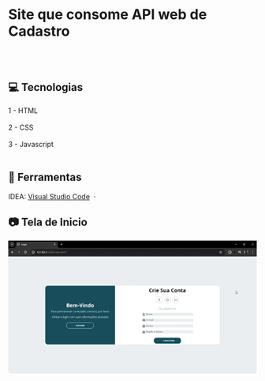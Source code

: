<h1> Site que consome API web de Cadastro </h1><br><br>

## 💻 Tecnologias
<a>1 - HTML<a><br><br>
<a>2 - CSS<a><br><br>
<a>3 - Javascript<a><br><br>

## 🔨 Ferramentas
IDEA: [Visual Studio Code](https://code.visualstudio.com/) &nbsp;&middot;&nbsp; <br>

## 📷 Tela de Inicio
<img width="700px" src="./imgTelas/telaInicial.gif"><br><br>
